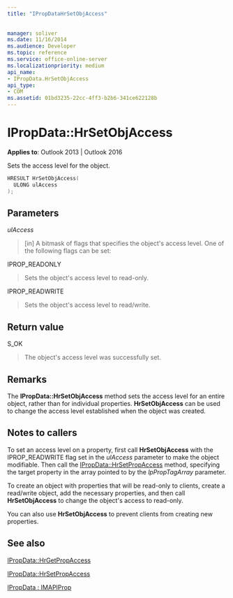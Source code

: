 ```yaml
---
title: "IPropDataHrSetObjAccess"
 
 
manager: soliver
ms.date: 11/16/2014
ms.audience: Developer
ms.topic: reference
ms.service: office-online-server
ms.localizationpriority: medium
api_name:
- IPropData.HrSetObjAccess
api_type:
- COM
ms.assetid: 01bd3235-22cc-4ff3-b2b6-341ce622128b
---
```


# IPropData::HrSetObjAccess

  
  
**Applies to**: Outlook 2013 | Outlook 2016 
  
Sets the access level for the object.
  
```cpp
HRESULT HrSetObjAccess(
  ULONG ulAccess
);
```

## Parameters

 _ulAccess_
  
> [in] A bitmask of flags that specifies the object's access level. One of the following flags can be set:
    
IPROP_READONLY 
  
> Sets the object's access level to read-only. 
    
IPROP_READWRITE 
  
> Sets the object's access level to read/write.
    
## Return value

S_OK 
  
> The object's access level was successfully set.
    
## Remarks

The **IPropData::HrSetObjAccess** method sets the access level for an entire object, rather than for individual properties. **HrSetObjAccess** can be used to change the access level established when the object was created. 
  
## Notes to callers

To set an access level on a property, first call **HrSetObjAccess** with the IPROP_READWRITE flag set in the _ulAccess_ parameter to make the object modifiable. Then call the [IPropData::HrSetPropAccess](ipropdata-hrsetpropaccess.md) method, specifying the target property in the array pointed to by the  _lpPropTagArray_ parameter. 
  
To create an object with properties that will be read-only to clients, create a read/write object, add the necessary properties, and then call **HrSetObjAccess** to change the object's access to read-only. 
  
You can also use **HrSetObjAccess** to prevent clients from creating new properties. 
  
## See also



[IPropData::HrGetPropAccess](ipropdata-hrgetpropaccess.md)
  
[IPropData::HrSetPropAccess](ipropdata-hrsetpropaccess.md)
  
[IPropData : IMAPIProp](ipropdataimapiprop.md)

